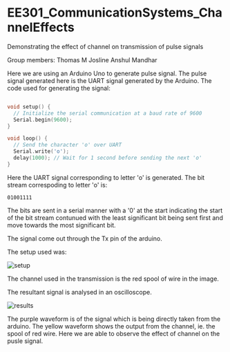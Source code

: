 # EE301_CommunicationSystems_ChannelEffects
Demonstrating the effect of channel on transmission of pulse signals


Group members:
Thomas M Josline
Anshul Mandhar

Here we are using an Arduino Uno to generate pulse signal. The pulse signal generated here is the UART signal generated by the Arduino.
The code used for generating the signal:

```cpp

void setup() {
  // Initialize the serial communication at a baud rate of 9600
  Serial.begin(9600);
}

void loop() {
  // Send the character 'o' over UART
  Serial.write('o');
  delay(1000); // Wait for 1 second before sending the next 'o'
}
```

Here the UART signal corresponding to letter 'o' is generated. The bit stream correspoding to letter 'o' is:
```
01001111
```

The bits are sent in a serial manner with a '0' at the start indicating the start of the bit stream contunued with the least significant bit being sent first and move towards the most significant bit.

The signal come out through the Tx pin of the arduino.

The setup used was:

![setup](https://github.com/ThomasMJosline/EE301_CommunicationSystems_ChannelEffects/assets/84652232/1e2ecb31-1780-4857-a6c7-58d8962ae21d)


The channel used in the transmission is the red spool of wire in the image. 


The resultant signal is analysed in an oscilloscope.

![results](https://github.com/ThomasMJosline/EE301_CommunicationSystems_ChannelEffects/assets/84652232/34e81e53-090f-4299-b7dc-2e4cbe8625f6)

The purple waveform is of the signal which is being directly taken from the arduino. The yellow waveform shows the output from the channel, ie. the spool of red wire.
Here we are able to observe the effect of channel on the pusle signal.
